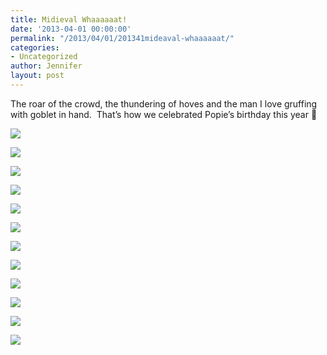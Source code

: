 ```yaml
---
title: Midieval Whaaaaaat!
date: '2013-04-01 00:00:00'
permalink: "/2013/04/01/201341mideaval-whaaaaaat/"
categories:
- Uncategorized
author: Jennifer
layout: post
---
```


The roar of the crowd, the&nbsp;thundering&nbsp;of hoves and the&nbsp;man I love gruffing with goblet in hand. &nbsp;That&#8217;s how we celebrated Popie&#8217;s birthday this year 🙂</p>

<div class="image-gallery-wrapper">
  <p>
    <img src="http://static1.squarespace.com/static/50db6bb3e4b015296cd43789/50dfa5b1e4b0dc6320e0b5ea/515dc389e4b0875140c7f518/1365099590123/2013-03-30+17.14.53.jpg.53.jpg?format=original" />
  </p>

  <p>
    <img src="http://static1.squarespace.com/static/50db6bb3e4b015296cd43789/50dfa5b1e4b0dc6320e0b5ea/5158c9e7e4b052be7736a6f7/1364818418112/2013-03-30+16.35.02.jpg.02.jpg?format=original" />
  </p>

  <p>
    <img src="http://static1.squarespace.com/static/50db6bb3e4b015296cd43789/50dfa5b1e4b0dc6320e0b5ea/5158ca00e4b02f77ba7938e5/1364818565390/2013-03-30+16.35.07.jpg.07.jpg?format=original" />
  </p>

  <p>
    <img src="http://static1.squarespace.com/static/50db6bb3e4b015296cd43789/50dfa5b1e4b0dc6320e0b5ea/515dc360e4b03ae0a113dc32/1365099371325/2013-03-30+16.37.36.jpg.36.jpg?format=original" />
  </p>

  <p>
    <img src="http://static1.squarespace.com/static/50db6bb3e4b015296cd43789/50dfa5b1e4b0dc6320e0b5ea/515dc383e4b0daad6e7a80cb/1365099506678/2013-03-30+17.14.40.jpg.40.jpg?format=original" />
  </p>

  <p>
    <img src="http://static1.squarespace.com/static/50db6bb3e4b015296cd43789/50dfa5b1e4b0dc6320e0b5ea/515dc396e4b0875140c7f55f/1365099421354/2013-03-30+17.17.27.jpg.27.jpg?format=original" />
  </p>

  <p>
    <img src="http://static1.squarespace.com/static/50db6bb3e4b015296cd43789/50dfa5b1e4b0dc6320e0b5ea/515dc39be4b0daad6e7a8110/1365099715620/2013-03-30+17.17.57.jpg.57.jpg?format=original" />
  </p>

  <p>
    <img src="http://static1.squarespace.com/static/50db6bb3e4b015296cd43789/50dfa5b1e4b0dc6320e0b5ea/515dc3a6e4b02ae07855f2ba/1365099854837/2013-03-30+17.18.39.jpg.39.jpg?format=original" />
  </p>

  <p>
    <img src="http://static1.squarespace.com/static/50db6bb3e4b015296cd43789/50dfa5b1e4b0dc6320e0b5ea/515dc3ace4b0bca14d78dd25/1365099445063/2013-03-30+17.18.39.jpg.39.jpg?format=original" />
  </p>

  <p>
    <img src="http://static1.squarespace.com/static/50db6bb3e4b015296cd43789/50dfa5b1e4b0dc6320e0b5ea/515dc3bae4b054dae400dbf4/1365100006216/2013-03-30+17.20.16.jpg.16.jpg?format=original" />
  </p>

  <p>
    <img src="http://static1.squarespace.com/static/50db6bb3e4b015296cd43789/50dfa5b1e4b0dc6320e0b5ea/515dc3ade4b054dae400dbcb/1365099445364/2013-03-30+17.18.52.jpg.52.jpg?format=original" />
  </p>

  <p>
    <img src="http://static1.squarespace.com/static/50db6bb3e4b015296cd43789/50dfa5b1e4b0dc6320e0b5ea/51b52a3fe4b047630359e392/1370827330461/P3300147.JPG" />
  </p>
</div>
